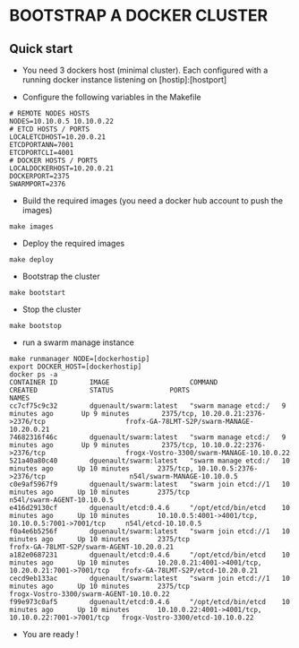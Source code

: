 # BOOTSTRAP A DOCKER CLUSTER

## Quick start

- You need 3 dockers host (minimal cluster). Each configured with a running docker instance listening on [hostip]:[hostport]

- Configure the following variables in the Makefile 

```
# REMOTE NODES HOSTS
NODES=10.10.0.5 10.10.0.22
# ETCD HOSTS / PORTS
LOCALETCDHOST=10.20.0.21
ETCDPORTANN=7001
ETCDPORTCLI=4001
# DOCKER HOSTS / PORTS
LOCALDOCKERHOST=10.20.0.21
DOCKERPORT=2375
SWARMPORT=2376
```

- Build the required images (you need a docker hub account to push the images)

```
make images
```

- Deploy the required images

```
make deploy
```

- Bootstrap the cluster

```
make bootstart
```

- Stop the cluster

```
make bootstop
```

- run a swarm manage instance

```
make runmanager NODE=[dockerhostip]
export DOCKER_HOST=[dockerhostip]
docker ps -a
CONTAINER ID        IMAGE                    COMMAND                CREATED             STATUS              PORTS                                                  NAMES
cc7cf75c9c32        dguenault/swarm:latest   "swarm manage etcd:/   9 minutes ago       Up 9 minutes        2375/tcp, 10.20.0.21:2376->2376/tcp                    frofx-GA-78LMT-S2P/swarm-MANAGE-10.20.0.21   
74682316f46c        dguenault/swarm:latest   "swarm manage etcd:/   9 minutes ago       Up 9 minutes        2375/tcp, 10.10.0.22:2376->2376/tcp                    frogx-Vostro-3300/swarm-MANAGE-10.10.0.22    
521a40a80c40        dguenault/swarm:latest   "swarm manage etcd:/   10 minutes ago      Up 10 minutes       2375/tcp, 10.10.0.5:2376->2376/tcp                     n54l/swarm-MANAGE-10.10.0.5                  
c0e9af5967f9        dguenault/swarm:latest   "swarm join etcd://1   10 minutes ago      Up 10 minutes       2375/tcp                                               n54l/swarm-AGENT-10.10.0.5                   
e416d29130cf        dguenault/etcd:0.4.6     "/opt/etcd/bin/etcd    10 minutes ago      Up 10 minutes       10.10.0.5:4001->4001/tcp, 10.10.0.5:7001->7001/tcp     n54l/etcd-10.10.0.5                          
f0a4e6b5256f        dguenault/swarm:latest   "swarm join etcd://1   10 minutes ago      Up 10 minutes       2375/tcp                                               frofx-GA-78LMT-S2P/swarm-AGENT-10.20.0.21    
a182e0687231        dguenault/etcd:0.4.6     "/opt/etcd/bin/etcd    10 minutes ago      Up 10 minutes       10.20.0.21:4001->4001/tcp, 10.20.0.21:7001->7001/tcp   frofx-GA-78LMT-S2P/etcd-10.20.0.21           
cecd9eb133ac        dguenault/swarm:latest   "swarm join etcd://1   10 minutes ago      Up 10 minutes       2375/tcp                                               frogx-Vostro-3300/swarm-AGENT-10.10.0.22     
f99e973c0af5        dguenault/etcd:0.4.6     "/opt/etcd/bin/etcd    10 minutes ago      Up 10 minutes       10.10.0.22:4001->4001/tcp, 10.10.0.22:7001->7001/tcp   frogx-Vostro-3300/etcd-10.10.0.22 
```
- You are ready ! 